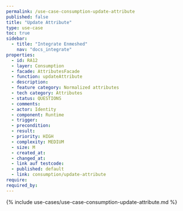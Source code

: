 ```yaml
---
permalink: /use-case-consumption-update-attribute
published: false
title: "Update Attribute"
type: use-case
toc: true
sidebar:
  - title: "Integrate Enmeshed"
    nav: "docs_integrate"
properties:
  - id: RA12
  - layer: Consumption
  - facade: AttributesFacade
  - function: updateAttribute
  - description:
  - feature category: Normalized attributes
  - tech category: Attributes
  - status: QUESTIONS
  - comments:
  - actor: Identity
  - component: Runtime
  - trigger:
  - precondition:
  - result:
  - priority: HIGH
  - complexity: MEDIUM
  - size: M
  - created_at:
  - changed_at:
  - link auf testcode:
  - published: default
  - link: consumption/update-attribute
require:
required_by:
---
```


{% include use-cases/use-case-consumption-update-attribute.md %}
